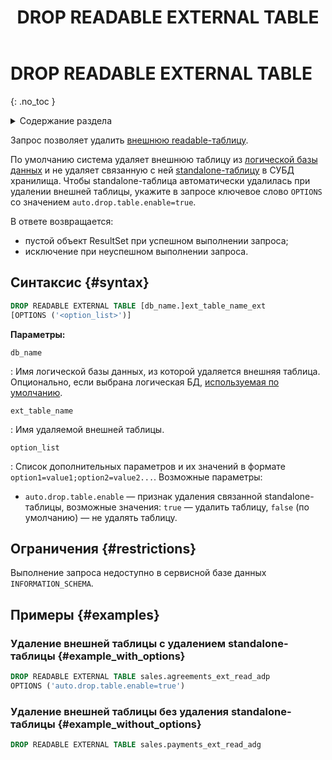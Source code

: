 ﻿---
layout: default
title: DROP READABLE EXTERNAL TABLE
nav_order: 24.5
parent: Запросы SQL+
grand_parent: Справочная информация
has_children: false
has_toc: false
---

# DROP READABLE EXTERNAL TABLE
{: .no_toc }

<details markdown="block">
  <summary>
    Содержание раздела
  </summary>
  {: .text-delta }
1. TOC
{:toc}
</details>

Запрос позволяет удалить [внешнюю readable-таблицу](../../../overview/main_concepts/external_table#readable_table).

По умолчанию система удаляет внешнюю таблицу из [логической базы данных](../../../overview/main_concepts/logical_db/logical_db.md) 
и не удаляет связанную с ней
[standalone-таблицу](../../../overview/main_concepts/standalone_table/standalone_table.md) в СУБД хранилища. 
Чтобы standalone-таблица автоматически удалилась при удалении внешней таблицы,
укажите в запросе ключевое слово `OPTIONS` со значением `auto.drop.table.enable=true`.

В ответе возвращается:
* пустой объект ResultSet при успешном выполнении запроса;
* исключение при неуспешном выполнении запроса.

## Синтаксис {#syntax}

```sql
DROP READABLE EXTERNAL TABLE [db_name.]ext_table_name_ext
[OPTIONS ('<option_list>')]
```

**Параметры:**

`db_name`

: Имя логической базы данных, из которой удаляется внешняя таблица. Опционально, если выбрана
  логическая БД, [используемая по умолчанию](../../../working_with_system/other_features/default_db_set-up/default_db_set-up.md).

`ext_table_name`

: Имя удаляемой внешней таблицы.

`option_list`

: Список дополнительных параметров и их значений в формате `option1=value1;option2=value2...`.
  Возможные параметры:
  * `auto.drop.table.enable` — признак удаления связанной standalone-таблицы, возможные значения: `true` — удалить таблицу,
    `false` (по умолчанию) — не удалять таблицу.

## Ограничения {#restrictions}

Выполнение запроса недоступно в сервисной базе данных `INFORMATION_SCHEMA`.

## Примеры {#examples}

### Удаление внешней таблицы с удалением standalone-таблицы {#example_with_options}

```sql
DROP READABLE EXTERNAL TABLE sales.agreements_ext_read_adp
OPTIONS ('auto.drop.table.enable=true')
```

### Удаление внешней таблицы без удаления standalone-таблицы {#example_without_options}

```sql
DROP READABLE EXTERNAL TABLE sales.payments_ext_read_adg
```